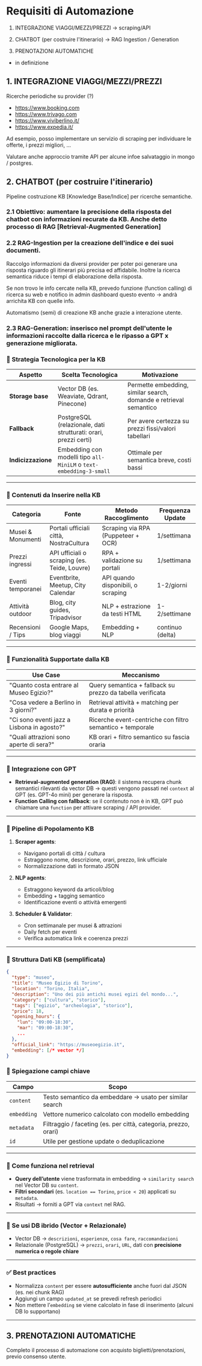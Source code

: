 # Requisiti di Automazione

1. INTEGRAZIONE VIAGGI/MEZZI/PREZZI
-> scraping/API

2. CHATBOT (per costruire l'itinerario)
-> RAG Ingestion / Generation

3. PRENOTAZIONI AUTOMATICHE
- in definizione

## 1. INTEGRAZIONE VIAGGI/MEZZI/PREZZI

Ricerche periodiche su provider (?)
- https://www.booking.com
- https://www.trivago.com
- https://www.viviberlino.it/
- https://www.expedia.it/

Ad esempio, posso implementare un servizio di scraping per individuare le offerte, i prezzi migliori, ...

Valutare anche approccio tramite API per alcune infoe salvataggio in mongo / postgres. 


## 2. CHATBOT (per costruire l'itinerario)
Pipeline costruzione KB [Knowledge Base/Indice] per ricerche semantiche.

### 2.1 Obiettivo: aumentare la precisione della risposta del chatbot con informazioni recurate da KB. Anche detto processo di RAG [Retrieval-Augmented Generation]

 
### 2.2 RAG-Ingestion per la creazione dell'indice e dei suoi documenti.
Raccolgo informazioni da diversi provider per poter poi generare una risposta riguardo gli itinerari più precisa ed affidabile. Inoltre la ricerca semantica riduce i tempi di elaborazione della risposta.

Se non trovo le info cercate nella KB, prevedo funzione (function calling) di ricerca su web e notifico in admin dashboard questo evento -> andrà arrichita KB con quelle info. 

Automatismo (semi) di creazione KB anche grazie a interazione utente.

### 2.3 RAG-Generation: inserisco nel prompt dell'utente le informazioni raccolte dalla ricerca e le ripasso a GPT x generazione migliorata. 


### 🔧 Strategia Tecnologica per la KB

| Aspetto            | Scelta Tecnologica                                                 | Motivazione                                                       |
| ------------------ | ------------------------------------------------------------------ | ----------------------------------------------------------------- |
| **Storage base**   | Vector DB (es. Weaviate, Qdrant, Pinecone)                         | Permette embedding, similar search, domande e retrieval semantico |
| **Fallback**       | PostgreSQL (relazionale, dati strutturati: orari, prezzi certi)    | Per avere certezza su prezzi fissi/valori tabellari               |
| **Indicizzazione** | Embedding con modelli tipo `all-MiniLM` o `text-embedding-3-small` | Ottimale per semantica breve, costi bassi                         |

---

### 📘 Contenuti da Inserire nella KB

| Categoria         | Fonte                                        | Metodo Raccoglimento               | Frequenza Update |
| ----------------- | -------------------------------------------- | ---------------------------------- | ---------------- |
| Musei & Monumenti | Portali ufficiali città, NostraCultura       | Scraping via RPA (Puppeteer + OCR) | 1/settimana      |
| Prezzi ingressi   | API ufficiali o scraping (es. Teide, Louvre) | RPA + validazione su portali       | 1/settimana      |
| Eventi temporanei | Eventbrite, Meetup, City Calendar            | API quando disponibili, o scraping | 1-2/giorni       |
| Attività outdoor  | Blog, city guides, Tripadvisor               | NLP + estrazione da testi HTML     | 1-2/settimane    |
| Recensioni / Tips | Google Maps, blog viaggi                     | Embedding + NLP                    | continuo (delta) |

---

### 🧠 Funzionalità Supportate dalla KB

| Use Case                                   | Meccanismo                                                 |
| ------------------------------------------ | ---------------------------------------------------------- |
| "Quanto costa entrare al Museo Egizio?"    | Query semantica + fallback su prezzo da tabella verificata |
| "Cosa vedere a Berlino in 3 giorni?"       | Retrieval attività + matching per durata e priorità        |
| "Ci sono eventi jazz a Lisbona in agosto?" | Ricerche event-centriche con filtro semantico + temporale  |
| "Quali attrazioni sono aperte di sera?"    | KB orari + filtro semantico su fascia oraria               |

---

### 🧩 Integrazione con GPT

* **Retrieval-augmented generation (RAG)**: il sistema recupera chunk semantici rilevanti da vector DB → questi vengono passati nel `context` al GPT (es. GPT-4o mini) per generare la risposta.
* **Function Calling con fallback**: se il contenuto non è in KB, GPT può chiamare una `function` per attivare scraping / API provider.

---

### 🔄 Pipeline di Popolamento KB

1. **Scraper agents**:

   * Navigano portali di città / cultura
   * Estraggono nome, descrizione, orari, prezzo, link ufficiale
   * Normalizzazione dati in formato JSON

2. **NLP agents**:

   * Estraggono keyword da articoli/blog
   * Embedding + tagging semantico
   * Identificazione eventi o attività emergenti

3. **Scheduler & Validator**:

   * Cron settimanale per musei & attrazioni
   * Daily fetch per eventi
   * Verifica automatica link e coerenza prezzi

---

### 📂 Struttura Dati KB (semplificata)

```json
{
  "type": "museo",
  "title": "Museo Egizio di Torino",
  "location": "Torino, Italia",
  "description": "Uno dei più antichi musei egizi del mondo...",
  "category": ["cultura", "storico"],
  "tags": ["egizio", "archeologia", "storico"],
  "price": 18,
  "opening_hours": {
    "lun": "09:00-18:30",
    "mar": "09:00-18:30",
    ...
  },
  "official_link": "https://museoegizio.it",
  "embedding": [/* vector */]
}
```



### 🎯 Spiegazione campi chiave

| Campo       | Scopo                                                           |
| ----------- | --------------------------------------------------------------- |
| `content`   | Testo semantico da embeddare → usato per similar search         |
| `embedding` | Vettore numerico calcolato con modello embedding                |
| `metadata`  | Filtraggio / faceting (es. per città, categoria, prezzo, orari) |
| `id`        | Utile per gestione update o deduplicazione                      |

---

### 🧠 Come funziona nel retrieval

* **Query dell’utente** viene trasformata in embedding → `similarity search` nel Vector DB su `content`.
* **Filtri secondari** (es. `location == Torino`, `price < 20`) applicati su `metadata`.
* Risultati → forniti a GPT via `context` nel RAG.

---

### 🔁 Se usi DB ibrido (Vector + Relazionale)

* Vector DB → `descrizioni`, `esperienze`, `cosa fare`, `raccomandazioni`
* Relazionale (PostgreSQL) → `prezzi`, `orari`, `URL`, dati con **precisione numerica o regole chiare**

---

### ✅ Best practices

* Normalizza `content` per essere **autosufficiente** anche fuori dal JSON (es. nei chunk RAG)
* Aggiungi un campo `updated_at` se prevedi refresh periodici
* Non mettere l’`embedding` se viene calcolato in fase di inserimento (alcuni DB lo supportano)

---


## 3. PRENOTAZIONI AUTOMATICHE

Completo il processo di automazione con acquisto biglietti/prenotazioni, previo consenso utente. 
